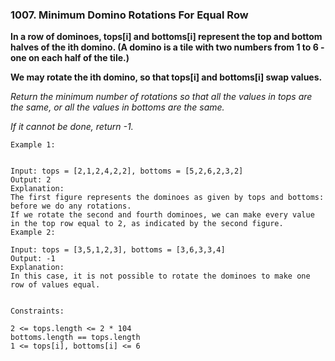 ### 1007. Minimum Domino Rotations For Equal Row

**In a row of dominoes, tops[i] and bottoms[i] represent the top and bottom halves of the ith domino. (A domino is a tile with two numbers from 1 to 6 - one on each half of the tile.)**

**We may rotate the ith domino, so that tops[i] and bottoms[i] swap values.**

*Return the minimum number of rotations so that all the values in tops are the same, or all the values in bottoms are the same.*

*If it cannot be done, return -1.*

 
```
Example 1:


Input: tops = [2,1,2,4,2,2], bottoms = [5,2,6,2,3,2]
Output: 2
Explanation: 
The first figure represents the dominoes as given by tops and bottoms: before we do any rotations.
If we rotate the second and fourth dominoes, we can make every value in the top row equal to 2, as indicated by the second figure.
Example 2:

Input: tops = [3,5,1,2,3], bottoms = [3,6,3,3,4]
Output: -1
Explanation: 
In this case, it is not possible to rotate the dominoes to make one row of values equal.
 

Constraints:

2 <= tops.length <= 2 * 104
bottoms.length == tops.length
1 <= tops[i], bottoms[i] <= 6
```